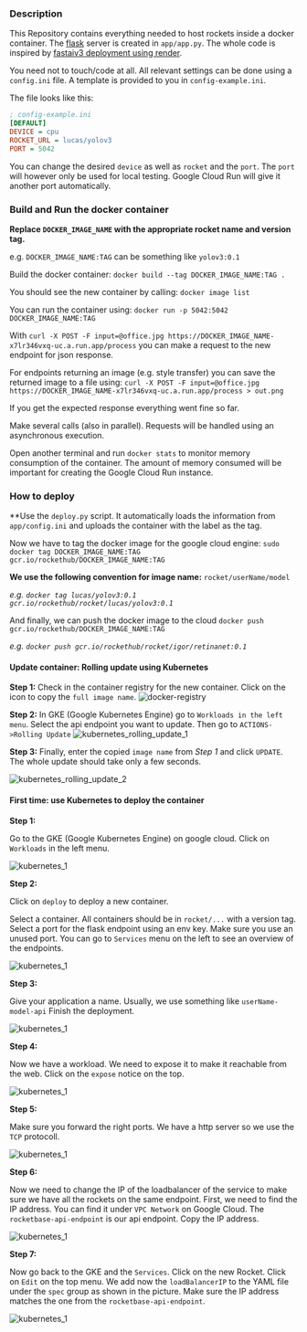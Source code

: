 ### Description
This Repository contains everything needed to host rockets inside a docker container. The [flask](http://flask.pocoo.org) server is created
in `app/app.py`. The whole code is inspired by [fastaiv3 deployment using render](https://github.com/render-examples/fastai-v3).

You need not to touch/code at all. All relevant settings can be done using a `config.ini` file. 
A template is provided to you in `config-example.ini`. 

The file looks like this:
``` ini
; config-example.ini
[DEFAULT]
DEVICE = cpu
ROCKET_URL = lucas/yolov3
PORT = 5042
```

You can change the desired `device` as well as `rocket` and the `port`. The `port` will however only be used for local
testing. Google Cloud Run will give it another port automatically.

### Build and Run the docker container

**Replace `DOCKER_IMAGE_NAME` with the appropriate rocket name and version tag.**

e.g. `DOCKER_IMAGE_NAME:TAG` can be something like `yolov3:0.1`


Build the docker container:
`docker build --tag DOCKER_IMAGE_NAME:TAG .`

You should see the new container by calling:
`docker image list`

You can run the container using:
`docker run -p 5042:5042 DOCKER_IMAGE_NAME:TAG`

With `curl -X POST -F input=@office.jpg https://DOCKER_IMAGE_NAME-x7lr346vxq-uc.a.run.app/process` you can make a request to the new endpoint for json response.

For endpoints returning an image (e.g. style transfer) you can save the returned image to a file using: `curl -X POST -F input=@office.jpg https://DOCKER_IMAGE_NAME-x7lr346vxq-uc.a.run.app/process > out.png`

If you get the expected response everything went fine so far.

Make several calls (also in parallel). Requests will be handled using an asynchronous execution.

Open another terminal and run `docker stats` to monitor memory consumption of the container.
The amount of memory consumed will be important for creating the Google Cloud Run instance.


### How to deploy

**Use the `deploy.py` script. It automatically loads the information from `app/config.ini` and uploads the container with the label as the tag.

Now we have to tag the docker image for the google cloud engine:
`sudo docker tag DOCKER_IMAGE_NAME:TAG gcr.io/rockethub/DOCKER_IMAGE_NAME:TAG`

**We use the following convention for image name:** `rocket/userName/model`

*e.g. `docker tag lucas/yolov3:0.1 gcr.io/rockethub/rocket/lucas/yolov3:0.1`*

And finally, we can push the docker image to the cloud
`docker push gcr.io/rockethub/DOCKER_IMAGE_NAME:TAG`

*e.g. `docker push gcr.io/rockethub/rocket/igor/retinanet:0.1`*


#### Update container: Rolling update using Kubernetes

**Step 1:**
Check in the container registry for the new container. Click on the icon to copy the `full image name`.
![docker-registry](images/docker-registry.png)


**Step 2:**
In GKE (Google Kubernetes Engine) go to `Workloads in the left menu`. Select the api endpoint you want to update.
Then go to `ACTIONS->Rolling Update`
![kubernetes_rolling_update_1](images/kubernetes_rolling_update_1.png)

**Step 3:**
Finally, enter the copied `image name` from *Step 1* and click `UPDATE`.
The whole update should take only a few seconds.

![kubernetes_rolling_update_2](images/kubernetes_rolling_update_2.png)





#### First time: use Kubernetes to deploy the container

**Step 1:**

Go to the GKE (Google Kubernetes Engine) on google cloud. Click on `Workloads` in the left menu.

![kubernetes_1](images/kubernetes_1.png)

**Step 2:**

Click on `deploy` to deploy a new container.

Select a container. All containers should be in `rocket/...` with a version tag. 
Select a port for the flask endpoint using an env key. Make sure you use an unused port. You can go to `Services` menu on the left to see an overview of the endpoints.

![kubernetes_1](images/kubernetes_2.png)

**Step 3:**

Give your application a name. Usually, we use something like `userName-model-api`
Finish the deployment.

![kubernetes_1](images/kubernetes_3.png)

**Step 4:**

Now we have a workload. We need to expose it to make it reachable from the web. Click on the `expose` notice on the top.


![kubernetes_1](images/kubernetes_4.png)

**Step 5:**

Make sure you forward the right ports. We have a http server so we use the `TCP` protocoll.

![kubernetes_1](images/kubernetes_5.png)

**Step 6:**

Now we need to change the IP of the loadbalancer of the service to make sure we have all the rockets on the same endpoint.
First, we need to find the IP address. You can find it under `VPC Network` on Google Cloud. The `rocketbase-api-endpoint` is our api endpoint.
Copy the IP address.

![kubernetes_1](images/kubernetes_6.png)

**Step 7:**

Now go back to the GKE and the `Services`. Click on the new Rocket. Click on `Edit` on the top menu.
We add now the `loadBalancerIP` to the YAML file under the `spec` group as shown in the picture. Make sure
the IP address matches the one from the `rocketbase-api-endpoint`.

![kubernetes_1](images/kubernetes_7.png)

